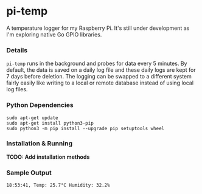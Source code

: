 # pi-temp

A temperature logger for my Raspberry Pi. It's still under development as I'm exploring native Go GPIO libraries.

### Details

`pi-temp` runs in the background and probes for data every 5 minutes. By default, the data is saved on a daily log file and these daily logs are kept for 7 days 
before deletion. The logging can be swapped to a different system fairly easily like writing to a local or remote database instead of using local log files.

### Python Dependencies

```terminal
sudo apt-get update
sudo apt-get install python3-pip
sudo python3 -m pip install --upgrade pip setuptools wheel
```

### Installation & Running

**TODO: Add installation methods**


### Sample Output

```terminal
18:53:41, Temp: 25.7°C Humidity: 32.2%
```
